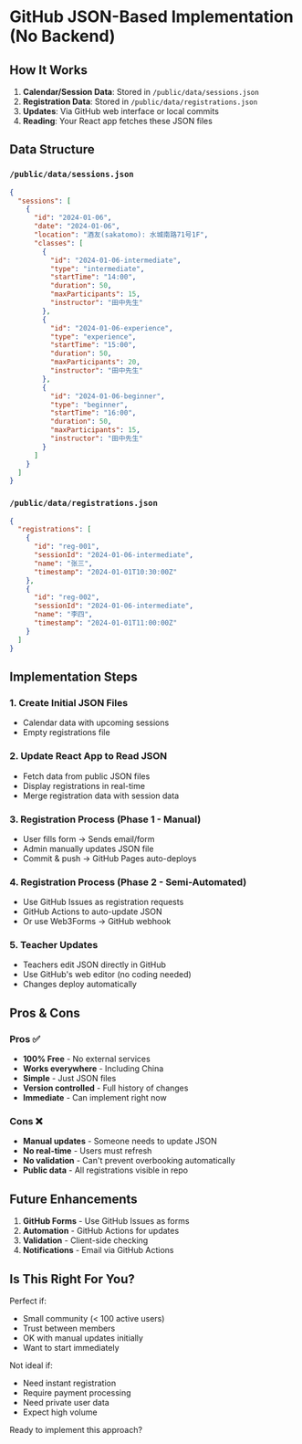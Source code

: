 # GitHub JSON-Based Implementation (No Backend)

## How It Works

1. **Calendar/Session Data**: Stored in `/public/data/sessions.json`
2. **Registration Data**: Stored in `/public/data/registrations.json`
3. **Updates**: Via GitHub web interface or local commits
4. **Reading**: Your React app fetches these JSON files

## Data Structure

### `/public/data/sessions.json`
```json
{
  "sessions": [
    {
      "id": "2024-01-06",
      "date": "2024-01-06",
      "location": "酒友(sakatomo): 水城南路71号1F",
      "classes": [
        {
          "id": "2024-01-06-intermediate",
          "type": "intermediate",
          "startTime": "14:00",
          "duration": 50,
          "maxParticipants": 15,
          "instructor": "田中先生"
        },
        {
          "id": "2024-01-06-experience",
          "type": "experience",
          "startTime": "15:00",
          "duration": 50,
          "maxParticipants": 20,
          "instructor": "田中先生"
        },
        {
          "id": "2024-01-06-beginner",
          "type": "beginner",
          "startTime": "16:00",
          "duration": 50,
          "maxParticipants": 15,
          "instructor": "田中先生"
        }
      ]
    }
  ]
}
```

### `/public/data/registrations.json`
```json
{
  "registrations": [
    {
      "id": "reg-001",
      "sessionId": "2024-01-06-intermediate",
      "name": "张三",
      "timestamp": "2024-01-01T10:30:00Z"
    },
    {
      "id": "reg-002",
      "sessionId": "2024-01-06-intermediate",
      "name": "李四",
      "timestamp": "2024-01-01T11:00:00Z"
    }
  ]
}
```

## Implementation Steps

### 1. Create Initial JSON Files
- Calendar data with upcoming sessions
- Empty registrations file

### 2. Update React App to Read JSON
- Fetch data from public JSON files
- Display registrations in real-time
- Merge registration data with session data

### 3. Registration Process (Phase 1 - Manual)
- User fills form → Sends email/form
- Admin manually updates JSON file
- Commit & push → GitHub Pages auto-deploys

### 4. Registration Process (Phase 2 - Semi-Automated)
- Use GitHub Issues as registration requests
- GitHub Actions to auto-update JSON
- Or use Web3Forms → GitHub webhook

### 5. Teacher Updates
- Teachers edit JSON directly in GitHub
- Use GitHub's web editor (no coding needed)
- Changes deploy automatically

## Pros & Cons

### Pros ✅
- **100% Free** - No external services
- **Works everywhere** - Including China
- **Simple** - Just JSON files
- **Version controlled** - Full history of changes
- **Immediate** - Can implement right now

### Cons ❌
- **Manual updates** - Someone needs to update JSON
- **No real-time** - Users must refresh
- **No validation** - Can't prevent overbooking automatically
- **Public data** - All registrations visible in repo

## Future Enhancements

1. **GitHub Forms** - Use GitHub Issues as forms
2. **Automation** - GitHub Actions for updates
3. **Validation** - Client-side checking
4. **Notifications** - Email via GitHub Actions

## Is This Right For You?

Perfect if:
- Small community (< 100 active users)
- Trust between members
- OK with manual updates initially
- Want to start immediately

Not ideal if:
- Need instant registration
- Require payment processing
- Need private user data
- Expect high volume

Ready to implement this approach?
